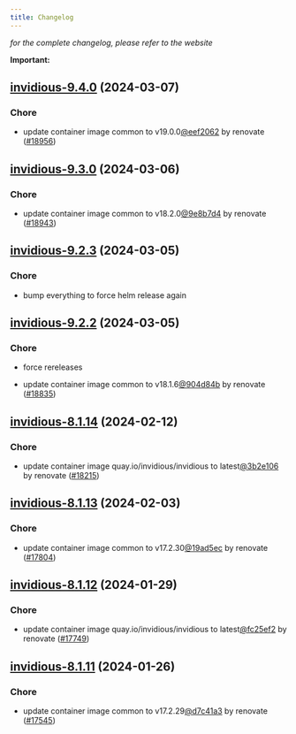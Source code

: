 ```yaml
---
title: Changelog
---
```



*for the complete changelog, please refer to the website*

**Important:**


## [invidious-9.4.0](https://github.com/truecharts/charts/compare/invidious-9.3.0...invidious-9.4.0) (2024-03-07)

### Chore



- update container image common to v19.0.0[@eef2062](https://github.com/eef2062) by renovate ([#18956](https://github.com/truecharts/charts/issues/18956))


## [invidious-9.3.0](https://github.com/truecharts/charts/compare/invidious-9.2.3...invidious-9.3.0) (2024-03-06)

### Chore



- update container image common to v18.2.0[@9e8b7d4](https://github.com/9e8b7d4) by renovate ([#18943](https://github.com/truecharts/charts/issues/18943))


## [invidious-9.2.3](https://github.com/truecharts/charts/compare/invidious-9.2.2...invidious-9.2.3) (2024-03-05)

### Chore



- bump everything to force helm release again


## [invidious-9.2.2](https://github.com/truecharts/charts/compare/invidious-9.2.0...invidious-9.2.2) (2024-03-05)

### Chore



- force rereleases

- update container image common to v18.1.6[@904d84b](https://github.com/904d84b) by renovate ([#18835](https://github.com/truecharts/charts/issues/18835))



















## [invidious-8.1.14](https://github.com/truecharts/charts/compare/invidious-8.1.13...invidious-8.1.14) (2024-02-12)

### Chore



- update container image quay.io/invidious/invidious to latest[@3b2e106](https://github.com/3b2e106) by renovate ([#18215](https://github.com/truecharts/charts/issues/18215))


## [invidious-8.1.13](https://github.com/truecharts/charts/compare/invidious-8.1.12...invidious-8.1.13) (2024-02-03)

### Chore



- update container image common to v17.2.30[@19ad5ec](https://github.com/19ad5ec) by renovate ([#17804](https://github.com/truecharts/charts/issues/17804))


## [invidious-8.1.12](https://github.com/truecharts/charts/compare/invidious-8.1.11...invidious-8.1.12) (2024-01-29)

### Chore



- update container image quay.io/invidious/invidious to latest[@fc25ef2](https://github.com/fc25ef2) by renovate ([#17749](https://github.com/truecharts/charts/issues/17749))


## [invidious-8.1.11](https://github.com/truecharts/charts/compare/invidious-8.1.10...invidious-8.1.11) (2024-01-26)

### Chore



- update container image common to v17.2.29[@d7c41a3](https://github.com/d7c41a3) by renovate ([#17545](https://github.com/truecharts/charts/issues/17545))
